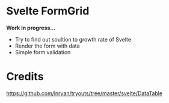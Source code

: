 # Svelte FormGrid
**Work in progress...**
- Try to find out soultion to growth rate of Svelte
- Render the form with data
- Simple form validation

# Credits
https://github.com/lnryan/tryouts/tree/master/svelte/DataTable
